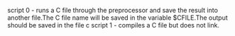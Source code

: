 script 0 - runs a C file through the preprocessor and save the result into another file.The C file name will be saved in the variable $CFILE.The output should be saved in the file c
script 1 - compiles a C file but does not link.
